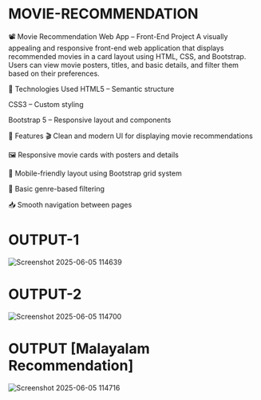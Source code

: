 # MOVIE-RECOMMENDATION
📽️ Movie Recommendation Web App – Front-End Project
A visually appealing and responsive front-end web application that displays recommended movies in a card layout using HTML, CSS, and Bootstrap. Users can view movie posters, titles, and basic details, and filter them based on their preferences.

🔧 Technologies Used
HTML5 – Semantic structure

CSS3 – Custom styling

Bootstrap 5 – Responsive layout and components


🌟 Features
🎬 Clean and modern UI for displaying movie recommendations

🖼️ Responsive movie cards with posters and details

📱 Mobile-friendly layout using Bootstrap grid system

🔎  Basic genre-based filtering

📥 Smooth navigation between pages

# OUTPUT-1
![Screenshot 2025-06-05 114639](https://github.com/user-attachments/assets/5d219d69-3372-4fd8-8c06-abd4d1c4f89a)

# OUTPUT-2
![Screenshot 2025-06-05 114700](https://github.com/user-attachments/assets/52396005-03a5-41cd-88d7-64ba1f3c3d2a)

# OUTPUT [Malayalam Recommendation]
![Screenshot 2025-06-05 114716](https://github.com/user-attachments/assets/015903a9-b959-4942-be4b-b954149c82f6)



